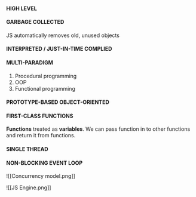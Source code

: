 #### HIGH LEVEL
#### GARBAGE COLLECTED
JS automatically removes old, unused objects
#### INTERPRETED / JUST-IN-TIME COMPLIED
#### MULTI-PARADIGM
1. Procedural programming
2. OOP
3. Functional programming 
#### PROTOTYPE-BASED OBJECT-ORIENTED
#### FIRST-CLASS FUNCTIONS
**Functions** treated as **variables**.
We can pass function in to other functions and return it from functions.
#### SINGLE THREAD
#### NON-BLOCKING EVENT LOOP
![[Concurrency model.png]]

![[JS Engine.png]]